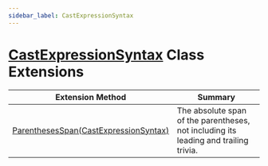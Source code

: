 ```yaml
---
sidebar_label: CastExpressionSyntax
---
```


# [CastExpressionSyntax](https://docs.microsoft.com/en-us/dotnet/api/microsoft.codeanalysis.csharp.syntax.castexpressionsyntax) Class Extensions

| Extension Method | Summary |
| ---------------- | ------- |
| [ParenthesesSpan(CastExpressionSyntax)](../../../../Roslynator/CSharp/SyntaxExtensions/ParenthesesSpan/index.md#Roslynator_CSharp_SyntaxExtensions_ParenthesesSpan_Microsoft_CodeAnalysis_CSharp_Syntax_CastExpressionSyntax_) | The absolute span of the parentheses, not including its leading and trailing trivia\. |

